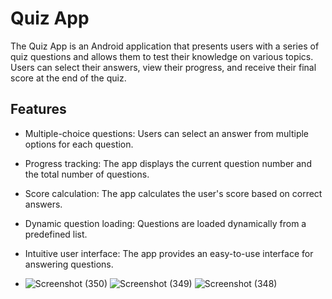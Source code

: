 # Quiz App

The Quiz App is an Android application that presents users with a series of quiz questions and allows them to test their knowledge on various topics. Users can select their answers, view their progress, and receive their final score at the end of the quiz.

## Features

- Multiple-choice questions: Users can select an answer from multiple options for each question.
- Progress tracking: The app displays the current question number and the total number of questions.
- Score calculation: The app calculates the user's score based on correct answers.
- Dynamic question loading: Questions are loaded dynamically from a predefined list.
- Intuitive user interface: The app provides an easy-to-use interface for answering questions.

- ![Screenshot (350)](https://github.com/Adityaat2810/QuizApp/assets/123733113/e138b128-5159-44d0-9be6-1b7415c59ef1)
  ![Screenshot (349)](https://github.com/Adityaat2810/QuizApp/assets/123733113/983adae5-baeb-4e4c-a8c5-030f10b92e46)
  ![Screenshot (348)](https://github.com/Adityaat2810/QuizApp/assets/123733113/9ee3ceee-8e04-428f-95cd-b3517e3114b8)

